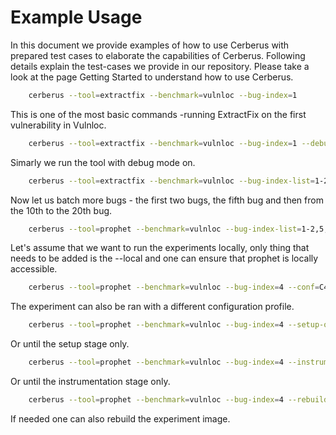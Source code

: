 # Example Usage

In this document we provide examples of how to use Cerberus with prepared test cases to elaborate the capabilities of Cerberus. Following details explain the test-cases we provide in our repository. Please take a look at the page Getting Started to understand how to use Cerberus.

```bash
    cerberus --tool=extractfix --benchmark=vulnloc --bug-index=1
```

This is one of the most basic commands -running ExtractFix on the first vulnerability in Vulnloc.

```bash
    cerberus --tool=extractfix --benchmark=vulnloc --bug-index=1 --debug
```

Simarly we run the tool with debug mode on.

```bash
    cerberus --tool=extractfix --benchmark=vulnloc --bug-index-list=1-2,5,10-20
```

Now let us batch more bugs - the first two bugs, the fifth bug and then from the 10th to the 20th bug.

```bash
    cerberus --tool=prophet --benchmark=vulnloc --bug-index-list=1-2,5,10-20 --local
```

Let's assume that we want to run the experiments locally, only thing that needs to be added is the --local and one can ensure that prophet is locally accessible.

```bash
    cerberus --tool=prophet --benchmark=vulnloc --bug-index=4 --conf=C4
```

The experiment can also be ran with a different configuration profile.

```bash
    cerberus --tool=prophet --benchmark=vulnloc --bug-index=4 --setup-only
```

Or until the setup stage only.

```bash
    cerberus --tool=prophet --benchmark=vulnloc --bug-index=4 --instrument-only
```

Or until the instrumentation stage only.

```bash
    cerberus --tool=prophet --benchmark=vulnloc --bug-index=4 --rebuild-exp
```

If needed one can also rebuild the experiment image.


